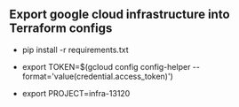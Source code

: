## Export google cloud infrastructure into Terraform configs

* pip install -r requirements.txt

* export TOKEN=$(gcloud config config-helper --format='value(credential.access_token)')
* export PROJECT=infra-13120
